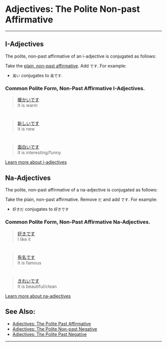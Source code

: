 # Adjectives: The Polite Non-past Affirmative
 ---
## I-Adjectives
The polite, non-past affirmative of an i-adjective is conjugated as follows:

Take the [plain, non-past affirmative](adjective-informalpastaffirmative). Add `です`. For example:

* `高い` conjugates to `高です`.

### Common Polite Form, Non-Past Affirmative I-Adjectives.

> [暖かいです]()  
> It is warm

#

> [新しいです]()  
> It is new

#

> [面白いです]()   
> It is interesting/funny

[Learn more about i-adjectives](i-adjectives)

## Na-Adjectives
The polite, non-past affirmative of a na-adjective is conjugated as follows:

Take the plain, non-past affirmative. Remove `だ` and add `です`. For example:  

* `好きだ` conjugates to `好きです`

### Common Polite Form, Non-Past Affirmative Na-Adjectives.

> [好きです]()  
> I like it

#

> [有名です]()  
> It is famous

#

> [きれいです]()  
> It is beautiful/clean

[Learn more about na-adjectives](adjective-naform)

## See Also:
* [Adjectives: The Polite Past Affirmative](adjective-pastaffirmative)
* [Adjectives: The Polite Non-past Negative](adjective-presentaffirmative)
* [Adjectives: The Polite Past Negative](adjective-pastnegative)

 ---
